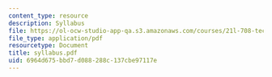 ```yaml
---
content_type: resource
description: Syllabus
file: https://ol-ocw-studio-app-qa.s3.amazonaws.com/courses/21l-708-technologies-of-humanism-spring-2003/6964d675bbd7d088288c137cbe97117e_syllabus.pdf
file_type: application/pdf
resourcetype: Document
title: syllabus.pdf
uid: 6964d675-bbd7-d088-288c-137cbe97117e
---
```

